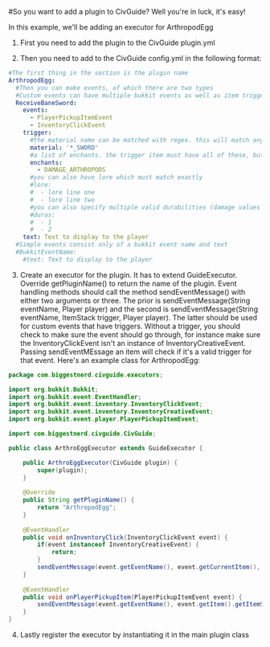 #So you want to add a plugin to CivGuide? Well you're in luck, it's easy!

In this example, we'll be adding an executor for ArthropodEgg

1) First you need to add the plugin to the CivGuide plugin.yml

2) Then you need to add to the CivGuide config.yml in the following format:
```yml
#The first thing in the section is the plugin name
ArthropodEgg:
  #Then you can make events, of which there are two types
  #Custom events can have multiple bukkit events as well as item triggers
  ReceiveBaneSword:
    events:
      - PlayerPickupItemEvent
      - InventoryClickEvent
    trigger:
      #the material name can be matched with regex. this will match any sword
      material: '*_SWORD'
      #a list of enchants. the trigger item must have all of these, but can also have more
      enchants:
        - DAMAGE_ARTHROPODS
      #you can also have lore which must match exactly
      #lore:
      #  - lore line one
      #  - lore line two
      #you can also specify multiple valid durabilities (damage values for items like stone)
      #duras:
      #  - 1
      #  - 2
    text: Text to display to the player
  #Simple events consist only of a bukkit event name and text
  #BukkitEventName:
    #text: Text to display to the player
```

3) Create an executor for the plugin. It has to extend GuideExecutor. Override getPluginName() to return the name of the plugin. Event handling methods should call the method sendEventMessage() with either two arguments or three. The prior is sendEventMessage(String eventName, Player player) and the second is sendEventMessage(String eventName, ItemStack trigger, Player player). The latter should be used for custom events that have triggers. Without a trigger, you should check to make sure the event should go through, for instance make sure the InventoryClickEvent isn't an instance of InventoryCreativeEvent. Passing sendEventMEssage an item will check if it's a valid trigger for that event. Here's an example class for ArthropodEgg:

```java
package com.biggestnerd.civguide.executors;

import org.bukkit.Bukkit;
import org.bukkit.event.EventHandler;
import org.bukkit.event.inventory.InventoryClickEvent;
import org.bukkit.event.inventory.InventoryCreativeEvent;
import org.bukkit.event.player.PlayerPickupItemEvent;

import com.biggestnerd.civguide.CivGuide;

public class ArthroEggExecutor extends GuideExecutor {

	public ArthroEggExecutor(CivGuide plugin) {
		super(plugin);
	}
	
	@Override
	public String getPluginName() {
		return "ArthropodEgg";
	}
	
	@EventHandler
	public void onInventoryClick(InventoryClickEvent event) {
		if(event instanceof InventoryCreativeEvent) {
			return;
		}
		sendEventMessage(event.getEventName(), event.getCurrentItem(), Bukkit.getPlayer(event.getWhoClicked().getUniqueId()));
	}
	
	@EventHandler
	public void onPlayerPickupItem(PlayerPickupItemEvent event) {
		sendEventMessage(event.getEventName(), event.getItem().getItemStack(), event.getPlayer());
	}
}
```

4) Lastly register the executor by instantiating it in the main plugin class
